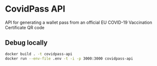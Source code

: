 # CovidPass API

API for generating a wallet pass from an official EU COVID-19 Vaccination Certificate QR code

## Debug locally

```sh
docker build . -t covidpass-api
docker run --env-file .env -t -i -p 3000:3000 covidpass-api
```